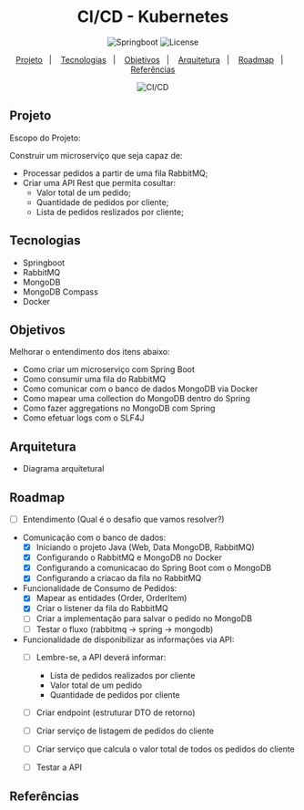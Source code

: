 <h1 align="center"> CI/CD - Kubernetes </h1>

<p align="center">
  <img alt="Springboot" src="https://img.shields.io/static/v1?label=Backend&message=Springboot&color=8257E5&labelColor=000000"  />
  <img alt="License" src="https://img.shields.io/static/v1?label=license&message=MIT&color=49AA26&labelColor=000000">
</p>

<p align="center">
  <a href="#projeto">Projeto</a>&nbsp;&nbsp;&nbsp;|&nbsp;&nbsp;&nbsp;
  <a href="#tecnologias">Tecnologias</a>&nbsp;&nbsp;&nbsp;|&nbsp;&nbsp;&nbsp;
  <a href="#objetivos">Objetivos</a>&nbsp;&nbsp;&nbsp;|&nbsp;&nbsp;&nbsp;
  <a href="#arquitetura">Arquitetura</a>&nbsp;&nbsp;&nbsp;|&nbsp;&nbsp;&nbsp;
  <a href="#roadmap">Roadmap</a>&nbsp;&nbsp;&nbsp;|&nbsp;&nbsp;&nbsp;
  <a href="#referências">Referências</a>
</p>

<p align="center">
  <img alt="CI/CD" src="">
</p>

## Projeto

Escopo do Projeto:

Construir um microserviço que seja capaz de:
- Processar pedidos a partir de uma fila RabbitMQ;
- Criar uma API Rest que permita cosultar:
    - Valor total de um pedido;
    - Quantidade de pedidos por cliente;
    - Lista de pedidos reslizados por cliente;

## Tecnologias

- Springboot
- RabbitMQ
- MongoDB
- MongoDB Compass
- Docker

## Objetivos

Melhorar o entendimento dos itens abaixo:

- Como criar um microserviço com Spring Boot
- Como consumir uma fila do RabbitMQ
- Como comunicar com o banco de dados MongoDB via Docker
- Como mapear uma collection do MongoDB dentro do Spring
- Como fazer aggregations no MongoDB com Spring
- Como efetuar logs com o SLF4J

## Arquitetura

- Diagrama arquitetural


## Roadmap

- [ ] Entendimento (Qual é o desafio que vamos resolver?)

- Comunicação com o banco de dados:
    - [x] Iniciando o projeto Java (Web, Data MongoDB, RabbitMQ)
    - [x] Configurando o RabbitMQ e MongoDB no Docker
    - [X] Configurando a comunicacao do Spring Boot com o MongoDB
    - [X] Configurando a criacao da fila no RabbitMQ

- Funcionalidade de Consumo de Pedidos:
    - [x] Mapear as entidades (Order, OrderItem)
    - [x] Criar o listener da fila do RabbitMQ
    - [ ] Criar a implementação para salvar o pedido no MongoDB
    - [ ] Testar o fluxo (rabbitmq → spring → mongodb)

- Funcionalidade de disponibilizar as informações via API:
    - [ ] Lembre-se, a API deverá informar:
        - Lista de pedidos realizados por cliente
        - Valor total de um pedido
        - Quantidade de pedidos por cliente
    - [ ] Criar endpoint (estruturar DTO de retorno)
    - [ ] Criar serviço de listagem de pedidos do cliente
    - [ ] Criar serviço que calcula o valor total de todos os pedidos do cliente
    - [ ] Testar a API



## Referências

